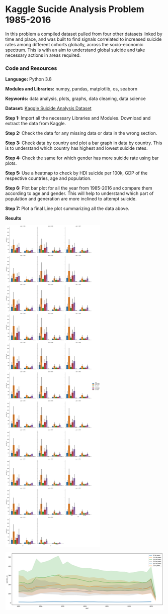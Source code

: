 # Kaggle Sucide Analysis Problem 1985-2016

In this problem a compiled dataset pulled from four other datasets linked by time and place, and was built to find signals correlated to increased suicide rates among different cohorts globally, across the socio-economic spectrum. This is with an aim to understand global suicide and take necessary actions in areas required.

### Code and Resources

**Language:** Python 3.8

**Modules and Libraries:** numpy, pandas, matplotlib, os, seaborn

**Keywords:** data analysis, plots, graphs, data cleaning, data science

**Dataset:** [Kaggle Suicide Analysis Dataset](https://www.kaggle.com/russellyates88/suicide-rates-overview-1985-to-2016)

**Step 1:** Import all the necessary Libraries and Modules. Download and extract the data from Kaggle.

**Step 2:** Check the data for any missing data or data in the wrong section.

**Step 3:** Check data by country and plot a bar graph in data by country. This is to understand which country has highest and lowest suicide rates.

**Step 4:** Check the same for which gender has more suicide rate using bar plots.

**Step 5:** Use a heatmap to check by HDI suicide per 100k, GDP of the respective countries, age and population.

**Step 6:** Plot bar plot for all the year from 1985-2016 and compare them according to age and gender. This will help to understand which part of population and generation are more inclined to attempt suicide.

**Step 7:** Plot a final Line plot summarizing all the data above.

**Results**

![plots](https://github.com/ShrishtiHore/Kaggle-Sucide_Analysis_Problem_1985-2016/blob/master/suixide.png)

![everything](https://github.com/ShrishtiHore/Kaggle-Sucide_Analysis_Problem_1985-2016/blob/master/1985-2016.png)
